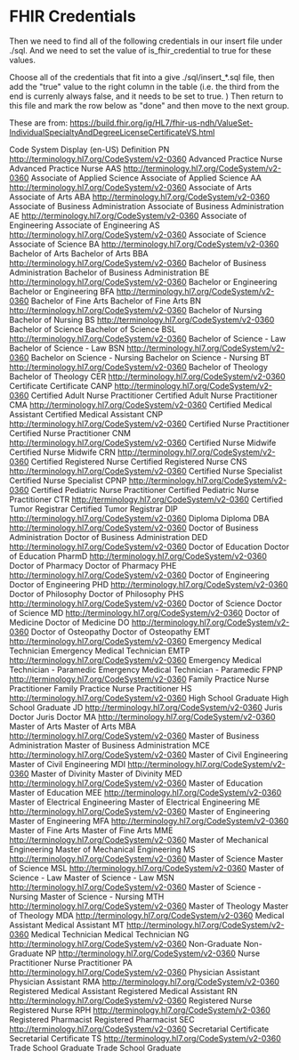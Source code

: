 FHIR Credentials
================

Then we need to find all of the following credentials in our insert file under ./sql.
And we need to set the value of is_fhir_credential to true for these values.

Choose all of the credentials that fit into a give ./sql/insert_*.sql file, then add the "true" value to the right column in the table (i.e. the third from the end is currenly always false, and it needs to be set to true. )
Then return to this file and mark the row below as "done" and then move to the next group.


These are from: https://build.fhir.org/ig/HL7/fhir-us-ndh/ValueSet-IndividualSpecialtyAndDegreeLicenseCertificateVS.html

Code	System	Display (en-US)	Definition
  PN	http://terminology.hl7.org/CodeSystem/v2-0360	Advanced Practice Nurse	Advanced Practice Nurse
  AAS	http://terminology.hl7.org/CodeSystem/v2-0360	Associate of Applied Science	Associate of Applied Science
  AA	http://terminology.hl7.org/CodeSystem/v2-0360	Associate of Arts	Associate of Arts
  ABA	http://terminology.hl7.org/CodeSystem/v2-0360	Associate of Business Administration	Associate of Business Administration
  AE	http://terminology.hl7.org/CodeSystem/v2-0360	Associate of Engineering	Associate of Engineering
  AS	http://terminology.hl7.org/CodeSystem/v2-0360	Associate of Science	Associate of Science
  BA	http://terminology.hl7.org/CodeSystem/v2-0360	Bachelor of Arts	Bachelor of Arts
  BBA	http://terminology.hl7.org/CodeSystem/v2-0360	Bachelor of Business Administration	Bachelor of Business Administration
  BE	http://terminology.hl7.org/CodeSystem/v2-0360	Bachelor or Engineering	Bachelor or Engineering
  BFA	http://terminology.hl7.org/CodeSystem/v2-0360	Bachelor of Fine Arts	Bachelor of Fine Arts
  BN	http://terminology.hl7.org/CodeSystem/v2-0360	Bachelor of Nursing	Bachelor of Nursing
  BS	http://terminology.hl7.org/CodeSystem/v2-0360	Bachelor of Science	Bachelor of Science
  BSL	http://terminology.hl7.org/CodeSystem/v2-0360	Bachelor of Science - Law	Bachelor of Science - Law
  BSN	http://terminology.hl7.org/CodeSystem/v2-0360	Bachelor on Science - Nursing	Bachelor on Science - Nursing
  BT	http://terminology.hl7.org/CodeSystem/v2-0360	Bachelor of Theology	Bachelor of Theology
  CER	http://terminology.hl7.org/CodeSystem/v2-0360	Certificate	Certificate
  CANP	http://terminology.hl7.org/CodeSystem/v2-0360	Certified Adult Nurse Practitioner	Certified Adult Nurse Practitioner
  CMA	http://terminology.hl7.org/CodeSystem/v2-0360	Certified Medical Assistant	Certified Medical Assistant
  CNP	http://terminology.hl7.org/CodeSystem/v2-0360	Certified Nurse Practitioner	Certified Nurse Practitioner
  CNM	http://terminology.hl7.org/CodeSystem/v2-0360	Certified Nurse Midwife	Certified Nurse Midwife
  CRN	http://terminology.hl7.org/CodeSystem/v2-0360	Certified Registered Nurse	Certified Registered Nurse
  CNS	http://terminology.hl7.org/CodeSystem/v2-0360	Certified Nurse Specialist	Certified Nurse Specialist
  CPNP	http://terminology.hl7.org/CodeSystem/v2-0360	Certified Pediatric Nurse Practitioner	Certified Pediatric Nurse Practitioner
  CTR	http://terminology.hl7.org/CodeSystem/v2-0360	Certified Tumor Registrar	Certified Tumor Registrar
  DIP	http://terminology.hl7.org/CodeSystem/v2-0360	Diploma	Diploma
  DBA	http://terminology.hl7.org/CodeSystem/v2-0360	Doctor of Business Administration	Doctor of Business Administration
  DED	http://terminology.hl7.org/CodeSystem/v2-0360	Doctor of Education	Doctor of Education
  PharmD	http://terminology.hl7.org/CodeSystem/v2-0360	Doctor of Pharmacy	Doctor of Pharmacy
  PHE	http://terminology.hl7.org/CodeSystem/v2-0360	Doctor of Engineering	Doctor of Engineering
  PHD	http://terminology.hl7.org/CodeSystem/v2-0360	Doctor of Philosophy	Doctor of Philosophy
  PHS	http://terminology.hl7.org/CodeSystem/v2-0360	Doctor of Science	Doctor of Science
  MD	http://terminology.hl7.org/CodeSystem/v2-0360	Doctor of Medicine	Doctor of Medicine
  DO	http://terminology.hl7.org/CodeSystem/v2-0360	Doctor of Osteopathy	Doctor of Osteopathy
  EMT	http://terminology.hl7.org/CodeSystem/v2-0360	Emergency Medical Technician	Emergency Medical Technician
  EMTP	http://terminology.hl7.org/CodeSystem/v2-0360	Emergency Medical Technician - Paramedic	Emergency Medical Technician - Paramedic
  FPNP	http://terminology.hl7.org/CodeSystem/v2-0360	Family Practice Nurse Practitioner	Family Practice Nurse Practitioner
  HS	http://terminology.hl7.org/CodeSystem/v2-0360	High School Graduate	High School Graduate
  JD	http://terminology.hl7.org/CodeSystem/v2-0360	Juris Doctor	Juris Doctor
  MA	http://terminology.hl7.org/CodeSystem/v2-0360	Master of Arts	Master of Arts
  MBA	http://terminology.hl7.org/CodeSystem/v2-0360	Master of Business Administration	Master of Business Administration
  MCE	http://terminology.hl7.org/CodeSystem/v2-0360	Master of Civil Engineering	Master of Civil Engineering
  MDI	http://terminology.hl7.org/CodeSystem/v2-0360	Master of Divinity	Master of Divinity
  MED	http://terminology.hl7.org/CodeSystem/v2-0360	Master of Education	Master of Education
  MEE	http://terminology.hl7.org/CodeSystem/v2-0360	Master of Electrical Engineering	Master of Electrical Engineering
  ME	http://terminology.hl7.org/CodeSystem/v2-0360	Master of Engineering	Master of Engineering
  MFA	http://terminology.hl7.org/CodeSystem/v2-0360	Master of Fine Arts	Master of Fine Arts
  MME	http://terminology.hl7.org/CodeSystem/v2-0360	Master of Mechanical Engineering	Master of Mechanical Engineering
  MS	http://terminology.hl7.org/CodeSystem/v2-0360	Master of Science	Master of Science
  MSL	http://terminology.hl7.org/CodeSystem/v2-0360	Master of Science - Law	Master of Science - Law
  MSN	http://terminology.hl7.org/CodeSystem/v2-0360	Master of Science - Nursing	Master of Science - Nursing
  MTH	http://terminology.hl7.org/CodeSystem/v2-0360	Master of Theology	Master of Theology
  MDA	http://terminology.hl7.org/CodeSystem/v2-0360	Medical Assistant	Medical Assistant
  MT	http://terminology.hl7.org/CodeSystem/v2-0360	Medical Technician	Medical Technician
  NG	http://terminology.hl7.org/CodeSystem/v2-0360	Non-Graduate	Non-Graduate
  NP	http://terminology.hl7.org/CodeSystem/v2-0360	Nurse Practitioner	Nurse Practitioner
  PA	http://terminology.hl7.org/CodeSystem/v2-0360	Physician Assistant	Physician Assistant
  RMA	http://terminology.hl7.org/CodeSystem/v2-0360	Registered Medical Assistant	Registered Medical Assistant
  RN	http://terminology.hl7.org/CodeSystem/v2-0360	Registered Nurse	Registered Nurse
  RPH	http://terminology.hl7.org/CodeSystem/v2-0360	Registered Pharmacist	Registered Pharmacist
  SEC	http://terminology.hl7.org/CodeSystem/v2-0360	Secretarial Certificate	Secretarial Certificate
  TS	http://terminology.hl7.org/CodeSystem/v2-0360	Trade School Graduate	Trade School Graduate
